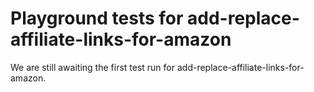 # Playground tests for add-replace-affiliate-links-for-amazon
We are still awaiting the first test run for add-replace-affiliate-links-for-amazon.
